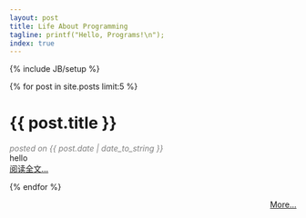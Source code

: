 ```yaml
---
layout: post
title: Life About Programming
tagline: printf("Hello, Programs!\n");
index: true
---
```

{% include JB/setup %}

{% for post in site.posts limit:5 %}

<div class="index-post">
  <div class="index-post-header">
    <div><h1 class="index-post-title">{{ post.title }}</h1></div>
    <div style="color:grey;"><em>posted on {{ post.date | date_to_string }}</em></div>
  </div>
  <div>
  hello
  </div>
  <div class="index-post-link">
    <a href="">阅读全文...</a>
  </div>
</div>

{% endfor %}

<div style="text-align:right;">
  <a href="{{ site.JB.archive_path }}">More...</a>
</div>
